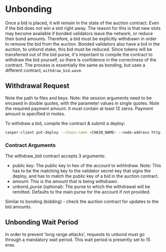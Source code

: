 Unbonding
=========

Once a bid is placed, it will remain in the state of the auction contract. Even if the bid does not win a slot right away. The reason for this is that new slots may become available if bonded validators leave the network, or reduce their bond amounts. Therefore, a bid must be explicitly withdrawn in order to remove the bid from the auction. Bonded validators also have a bid in the auction, to unbond stake, this bid must be reduced. Since tokens will be transferred out of the bid purse, it's important to compile the contract to withdraw the bid yourself, so there is confidence in the correctness of the contract.  The process is essentially the same as bonding, but uses a different contract, `withdraw_bid.wasm`.

## Withdrawal Request
Note the path to files and keys. Note: the session arguments need to be encased in double quotes, with the parameter values in single quotes. Note the required payment amount. It must contain at least 12 zeros. Payment amount is specified in motes.


To withdraw a bid, compile the contract & submit a deploy:
```bash
casper-client put-deploy --chain-name <CHAIN_NAME> --node-address http://<HOST>:<PORT> --secret-key <VALIDATOR_SECRET_KEY>.pem --session-path  withdraw_bid.wasm  --payment-amount 10000000  --session-arg="public_key:public_key='<VALIDATOR_PUBLIC_KEY_HEX>'" --session-arg="amount:u512='<AMOUNT_TO_WITHDRAW>'" --session-arg="unbond_purse:opt_uref='null'"
```

### Contract Arguments
The withdraw_bid contract accepts 3 arguments:

* public key: The public key in hex of the account to withhdraw. Note: This has to be the matching key to the validator secret key that signs the deploy, and has to match the public key of a bid in the auction contract.
* amount: This is the amount that is being withdrawn.
* unbond_purse (optional): The purse to which the withdrawal will be remitted. Defaults to the main purse for the account if not provided.

Similar to bonding (bidding) - check the auction contract for updates to the bid amounts.  

## Unbonding Wait Period
In order to prevent 'long range attacks', requests to unbond must go through a mandatory wait period. This wait period is presently set to 15 eras.   


